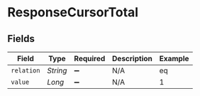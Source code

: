 # ResponseCursorTotal


## Fields

| Field              | Type               | Required           | Description        | Example            |
| ------------------ | ------------------ | ------------------ | ------------------ | ------------------ |
| `relation`         | *String*           | :heavy_minus_sign: | N/A                | eq                 |
| `value`            | *Long*             | :heavy_minus_sign: | N/A                | 1                  |